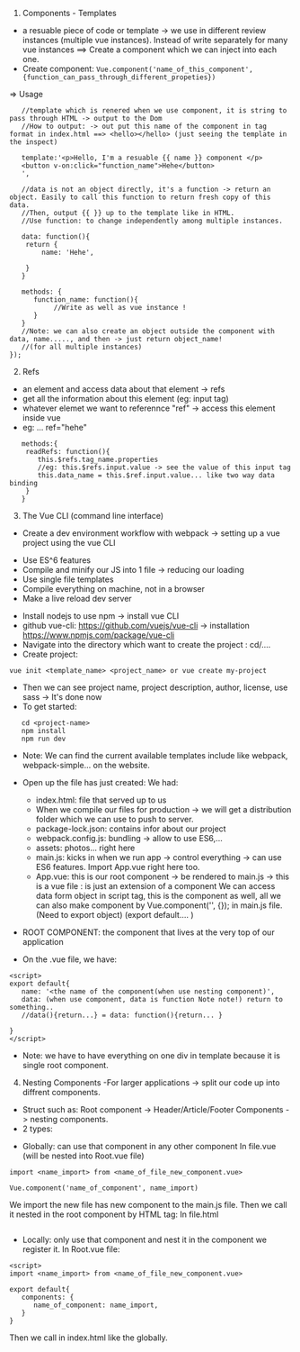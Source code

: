 1. Components - Templates
- a resuable piece of code or template -> we use in different review instances (multiple vue instances). Instead of write separately for many vue instances ==> Create a component which we can inject into each one. 
- Create component: 
```Vue.component('name_of_this_component', {function_can_pass_through_different_propeties})```

=> Usage
```Vue.component('hello', {
   //template which is renered when we use component, it is string to pass through HTML -> output to the Dom
   //How to output: -> out put this name of the component in tag format in index.html ==> <hello></hello> (just seeing the template in the inspect)
   
   template:'<p>Hello, I'm a resuable {{ name }} component </p>
   <button v-on:click="function_name">Hehe</button>
   ',
   
   //data is not an object directly, it's a function -> return an object. Easily to call this function to return fresh copy of this data. 
   //Then, output {{ }} up to the template like in HTML. 
   //Use function: to change independently among multiple instances. 
   
   data: function(){
   	return {
   	    name: 'Hehe',
   		
   	}
   }
   
   methods: {
      function_name: function(){
      	   //Write as well as vue instance ! 
      }
   }
   //Note: we can also create an object outside the component with data, name....., and then -> just return object_name!	
   //(for all multiple instances)
});
```
2. Refs 
- an element and access data about that element -> refs
- get all the information about this element (eg: input tag)
- whatever elemet we want to referennce "ref" -> access this element inside vue
- eg: ... ref="hehe"
```
   methods:{
   	readRefs: function(){
   	   this.$refs.tag_name.properties
   	   //eg: this.$refs.input.value -> see the value of this input tag
   	   this.data_name = this.$ref.input.value... like two way data binding
   	}
   }
```
3. The Vue CLI (command line interface)
- Create a dev environment workflow with webpack -> setting up a vue project using the vue CLI 
 + Use ES^6 features 
 + Compile and minify our JS into 1 file -> reducing our loading
 + Use single file templates 
 + Compile everything on machine, not in a browser
 + Make a live reload dev server
- Install nodejs to use npm -> install vue CLI
- github vue-cli: 
https://github.com/vuejs/vue-cli -> installation 
https://www.npmjs.com/package/vue-cli
- Navigate into the directory which want to create the project : cd/....
- Create project: 
```
vue init <template_name> <project_name> or vue create my-project
```
- Then we can see project name, project description, author, license, use sass -> It's done now
- To get started:
```
   cd <project-name>
   npm install
   npm run dev
```
- Note: We can find the current available templates include like webpack, webpack-simple... on the website.
- Open up the file has just created: We had:
   + index.html: file that served up to us
   + When we compile our files for production -> we will get a distribution folder which we can use to push to server.
   + package-lock.json: contains infor about our project 
   + webpack.config.js: bundling -> allow to use ES6,...
   + assets: photos... right here
   + main.js: kicks in when we run app -> control everything -> can use ES6 features. Import App.vue right here too. 
   + App.vue: this is our root component -> be rendered to main.js
   -> this is a vue file : is just an extension of a component 
   We can access data form object in script tag, this is the component as well, all we can also make component by Vue.component('', {}); in main.js file. (Need to export object) (export default.... )
   

- ROOT COMPONENT: the component that lives at the very top of our application

- On the .vue file, we have:
```
<script>
export default{
   name: '<the name of the component(when use nesting component)',
   data: (when use component, data is function Note note!) return to something..
   //data(){return...} = data: function(){return... } 
    
}
</script>
```
- Note: we have to have everything on one div in template because it is single root component. 

4. Nesting Components
-For larger applications -> split our code up into diffrent components. 
- Struct such as: Root component -> Header/Article/Footer Components -> nesting components. 
- 2 types:

+ Globally: can use that component in any other component 
In file.vue (will be nested into Root.vue file)
```
import <name_import> from <name_of_file_new_component.vue>

Vue.component('name_of_component', name_import)
```
We import the new file has new component to the main.js file. Then we call it nested in the root component by HTML tag:
In file.html
```<name_of_component> </name_of_component>
```

+ Locally: only use that component and nest it in the component we register it. 
In Root.vue file:
```
<script>
import <name_import> from <name_of_file_new_component.vue>

export default{
   components: {
      name_of_component: name_import,
   }
}
```
Then we call in index.html like the globally. 








